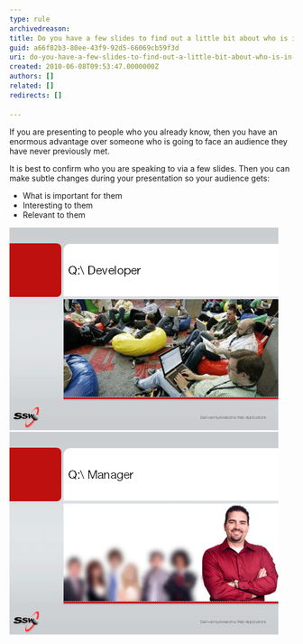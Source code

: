 ```yaml
---
type: rule
archivedreason: 
title: Do you have a few slides to find out a little bit about who is in your audience?
guid: a66f82b3-80ee-43f9-92d5-66069cb59f3d
uri: do-you-have-a-few-slides-to-find-out-a-little-bit-about-who-is-in-your-audience
created: 2010-06-08T09:53:47.0000000Z
authors: []
related: []
redirects: []

---
```


If you are presenting to people who you already know, then you have an enormous advantage over someone who is going to face an audience they have never previously met.  
<!--endintro-->

It is best to confirm who you are speaking to via a few slides. Then you can make subtle changes during your presentation so your audience gets:

* What is important for them
* Interesting to them
* Relevant to them


![Ask "How many are developers here?"](developer.gif)
![Ask "How many are managers here?"](manager.gif)
